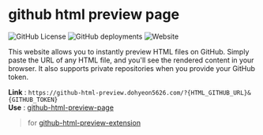 # github html preview page
![GitHub License](https://img.shields.io/github/license/dohyeon5626/github-html-preview-page?style=flat&color=green) ![GitHub deployments](https://img.shields.io/github/deployments/dohyeon5626/github-html-preview-page/github-pages?style=flat&label=page%20deploy&color=green) ![Website](https://img.shields.io/website?url=https%3A%2F%2Fgithub-html-preview.dohyeon5626.com%2F&up_message=running&up_color=blue&down_message=not%20running&down_color=red&style=flat&label=preview%20page)

This website allows you to instantly preview HTML files on GitHub. Simply paste the URL of any HTML file, and you'll see the rendered content in your browser. It also supports private repositories when you provide your GitHub token.

**Link** : `https://github-html-preview.dohyeon5626.com/?{HTML_GITHUB_URL}&{GITHUB_TOKEN}`  
**Use** : [github-html-preview-page](https://github-html-preview.dohyeon5626.com/)   


> for [github-html-preview-extension](https://github.com/dohyeon5626/github-html-preview-extension)
